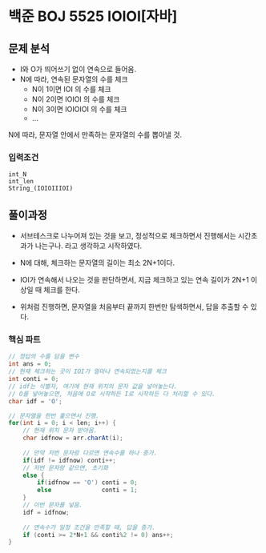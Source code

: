 # 백준 BOJ 5525 IOIOI[자바]

## 문제 분석

- I와 O가 띄어쓰기 없이 연속으로 들어옴.
- N에 따라, 연속된 문자열의 수를 체크
  - N이 1이면 IOI 의 수를 체크
  - N이 2이면 IOIOI 의 수를 체크
  - N이 3이면 IOIOIOI 의 수를 체크
  - ...

N에 따라, 문자열 안에서 만족하는 문자열의 수를 뽑아낼 것.



### 입력조건

```
int_N
int_len
String_(IOIOIIIOI)
```



## 풀이과정

- 서브테스크로 나누어져 있는 것을 보고, 정성적으로 체크하면서 진행해서는 시간초과가 나는구나. 라고 생각하고 시작하였다.
- N에 대해, 체크하는 문자열의 길이는 최소 2N+1이다.
- IOI가 연속해서 나오는 것을 판단하면서,
  지금 체크하고 있는 연속 길이가 2N+1 이상일 때 체크를 한다.



- 위처럼 진행하면, 문자열을 처음부터 끝까지 한번만 탐색하면서, 답을 추출할 수 있다.



### 핵심 파트

```java
// 정답의 수를 담을 변수
int ans = 0;
// 현재 체크하는 곳이 IOI가 얼마나 연속되었는지를 체크
int conti = 0;
// idf는 식별자, 여기에 현재 위치의 문자 값을 넣어놓는다.
// O를 넣어놓으면, 처음에 O로 시작하든 I로 시작하든 다 처리할 수 있다.
char idf = 'O';

// 문자열을 한번 훑으면서 진행.
for(int i = 0; i < len; i++) {
    // 현재 위치 문자 받아옴. 
    char idfnow = arr.charAt(i);
    
    // 만약 저번 문자랑 다르면 연속수를 하나 증가.
    if(idf != idfnow) conti++;
    // 저번 문자랑 같으면, 초기화
    else {
        if(idfnow == 'O') conti = 0;
        else 			  conti = 1;
    }
    // 이번 문자를 넣음.
    idf = idfnow;
	
    // 연속수가 일정 조건을 만족할 때, 답을 증가.
    if (conti >= 2*N+1 && conti%2 != 0) ans++;
}
```

